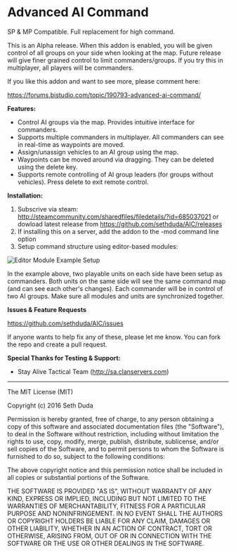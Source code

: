 # Advanced AI Command

SP & MP Compatible. Full replacement for high command.

This is an Alpha release. When this addon is enabled, you will be given control of all groups on your side when looking at the map. Future release will give finer grained control to limit commanders/groups. If you try this in multiplayer, all players will be commanders.

If you like this addon and want to see more, please comment here:

https://forums.bistudio.com/topic/190793-advanced-ai-command/

**Features:**

 - Control AI groups via the map. Provides intuitive interface for commanders.
 - Supports multiple commanders in multiplayer. All commanders can see in real-time as waypoints are moved.
 - Assign/unassign vehicles to an AI group using the map.
 - Waypoints can be moved around via dragging. They can be deleted using the delete key.
 - Supports remote controlling of AI group leaders (for groups without vehicles). Press delete to exit remote control.

**Installation:**

1. Subscrive via steam: http://steamcommunity.com/sharedfiles/filedetails/?id=685037021 or dowload latest release from https://github.com/sethduda/AIC/releases
2. If installing this on a server, add the addon to the -mod command line option
3. Setup command structure using editor-based modules:

![Editor Module Example Setup](http://images.akamai.steamusercontent.com/ugc/278473128263933821/3C258BB6120BEB164140B6A6D4EB48C9528A4C4A/?interpolation=lanczos-none&output-format=jpeg&output-quality=95&fit=inside|637:358&composite-to=*,*|637:358&background-color=black)

In the example above, two playable units on each side have been setup as commanders. Both units on the same side will see the same command map (and can see each other's changes). Each commander will be in control of two AI groups. Make sure all modules and units are synchronized together.

**Issues & Feature Requests**

https://github.com/sethduda/AIC/issues 

If anyone wants to help fix any of these, please let me know. You can fork the repo and create a pull request. 

**Special Thanks for Testing & Support:**

- Stay Alive Tactical Team (http://sa.clanservers.com) 

---

The MIT License (MIT)

Copyright (c) 2016 Seth Duda

Permission is hereby granted, free of charge, to any person obtaining a copy of this software and associated documentation files (the "Software"), to deal in the Software without restriction, including without limitation the rights to use, copy, modify, merge, publish, distribute, sublicense, and/or sell copies of the Software, and to permit persons to whom the Software is furnished to do so, subject to the following conditions:

The above copyright notice and this permission notice shall be included in all copies or substantial portions of the Software.

THE SOFTWARE IS PROVIDED "AS IS", WITHOUT WARRANTY OF ANY KIND, EXPRESS OR IMPLIED, INCLUDING BUT NOT LIMITED TO THE WARRANTIES OF MERCHANTABILITY, FITNESS FOR A PARTICULAR PURPOSE AND NONINFRINGEMENT. IN NO EVENT SHALL THE AUTHORS OR COPYRIGHT HOLDERS BE LIABLE FOR ANY CLAIM, DAMAGES OR OTHER LIABILITY, WHETHER IN AN ACTION OF CONTRACT, TORT OR OTHERWISE, ARISING FROM, OUT OF OR IN CONNECTION WITH THE SOFTWARE OR THE USE OR OTHER DEALINGS IN THE SOFTWARE.
